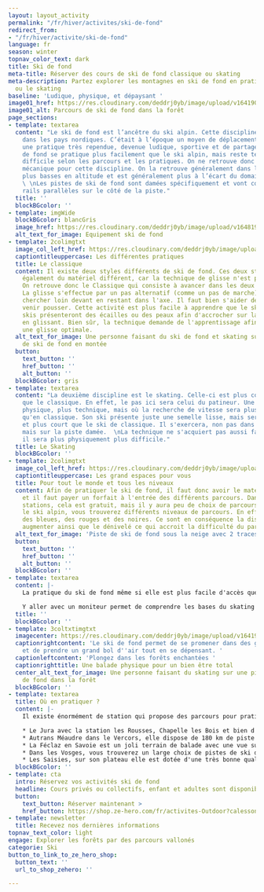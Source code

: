 ```yaml
---
layout: layout_activity
permalink: "/fr/hiver/activites/ski-de-fond"
redirect_from:
- "/fr/hiver/activite/ski-de-fond"
language: fr
season: winter
topnav_color_text: dark
title: Ski de fond
meta-title: Réserver des cours de ski de fond classique ou skating
meta-description: Partez explorer les montagnes en ski de fond en pratiquant le classique
  ou le skating
baseline: 'Ludique, physique, et dépaysant '
image01_href: https://res.cloudinary.com/deddrj0yb/image/upload/v1641902237/website/winter/simon-berger--O8r5oLosYo-unsplash_b9rv7j.jpg
image01_alt: Parcours de ski de fond dans la forêt
page_sections:
- template: textarea
  content: "Le ski de fond est l’ancêtre du ski alpin. Cette discipline a pris naissance
    dans les pays nordiques. C’était à l’époque un moyen de déplacement et c’est aujourd’hui
    une pratique très rependue, devenue ludique, sportive et de partage.  \nLe ski
    de fond se pratique plus facilement que le ski alpin, mais reste technique et
    difficile selon les parcours et les pratiques. On ne retrouve donc aucune remontée
    mécanique pour cette discipline. On la retrouve généralement dans les stations
    plus basses en altitude et est généralement plus à l’écart du domaine skiable.
    \ \nLes pistes de ski de fond sont damées spécifiquement et vont comporter deux
    rails parallèles sur le côté de la piste."
  title: ''
  blockBGcolor: ''
- template: imgWide
  blockBGcolor: blancGris
  image_href: https://res.cloudinary.com/deddrj0yb/image/upload/v1648195891/website/assets/Recadr%C3%A9es/skifond.png
  alt_text_for_image: Equipement ski de fond
- template: 2colimgtxt
  image_col_left_href: https://res.cloudinary.com/deddrj0yb/image/upload/v1641902237/website/winter/thomas-dils-ZEraBEoSRSw-unsplash_bpzfga.jpg
  captiontitleuppercase: Les différentes pratiques
  title: Le classique
  content: Il existe deux styles différents de ski de fond. Ces deux styles demandent
    également du matériel différent, car la technique de glisse n'est pas la même.
    On retrouve donc le Classique qui consiste à avancer dans les deux rails parallèles.
    La glisse s'effectue par un pas alternatif (comme un pas de marche) où l'on va
    chercher loin devant en restant dans l'axe. Il faut bien s'aider des bâtons pour
    venir pousser. Cette activité est plus facile à apprendre que le skating. Les
    skis présenteront des écailles ou des peaux afin d'accrocher sur la neige tout
    en glissant. Bien sûr, la technique demande de l'apprentissage afin de chercher
    une glisse optimale.
  alt_text_for_image: Une personne faisant du ski de fond et skating sur une piste
    de ski de fond en montée
  button:
    text_button: ''
    href_button: ''
    alt_button: ''
  blockBGcolor: gris
- template: textarea
  content: "La deuxième discipline est le skating. Celle-ci est plus complexe et technique
    que le classique. En effet, le pas ici sera celui du patineur. Une pratique plus
    physique, plus technique, mais où la recherche de vitesse sera plus importante
    qu'en classique. Son ski présente juste une semelle lisse, mais sera plus rigide
    et plus court que le ski de classique. Il s'exercera, non pas dans les rails,
    mais sur la piste damée.  \nLa technique ne s'acquiert pas aussi facilement et
    il sera plus physiquement plus difficile."
  title: Le Skating
  blockBGcolor: ''
- template: 2colimgtxt
  image_col_left_href: https://res.cloudinary.com/deddrj0yb/image/upload/v1641902237/website/winter/amanda-wold-kortnes-H_2uCqop6e8-unsplash_vox2y9.jpg
  captiontitleuppercase: Les grand espaces pour vous
  title: Pour tout le monde et tous les niveaux
  content: Afin de pratiquer le ski de fond, il faut donc avoir le matériel adéquat
    et il faut payer un forfait à l'entrée des différents parcours. Dans certaines
    stations, cela est gratuit, mais il y aura peu de choix de parcours. Tout comme
    le ski alpin, vous trouverez différents niveaux de parcours. En effet, il y aura
    des bleues, des rouges et des noires. Ce sont en conséquence la distance qui va
    augmenter ainsi que le dénivelé ce qui accroit la difficulté du parcours.
  alt_text_for_image: 'Piste de ski de fond sous la neige avec 2 traces de piste classique '
  button:
    text_button: ''
    href_button: ''
    alt_button: ''
  blockBGcolor: ''
- template: textarea
  content: |-
    La pratique du ski de fond même si elle est plus facile d'accès que le ski alpin, demande tout de même une bonne technique ainsi qu'une bonne condition physique. C'est un sport très complet qui demande une forte dépense énergétique, un travail important de tout le corps, des muscles des jambes et des bras.

    Y aller avec un moniteur permet de comprendre les bases du skating ou du classique. Cela permet de comprendre comment bien glisser sans perdre trop d'énergie, de prendre plaisir à cette glisse, de découvrir les parcours adaptés à votre niveau et de passer un moment agréable seul ou accompagné.
  title: ''
  blockBGcolor: ''
- template: 3coltxtimgtxt
  imagecenter: https://res.cloudinary.com/deddrj0yb/image/upload/v1641902237/website/winter/phillip-belena-eY-iYrKGOkw-unsplash_f8lv9d.jpg
  captionrightcontent: 'Le ski de fond permet de se promener dans des grands espaces
    et de prendre un grand bol d''air tout en se dépensant. '
  captionleftcontent: 'Plongez dans les forêts enchantées '
  captionrighttitle: Une balade physique pour un bien être total
  center_alt_text_for_image: Une personne faisant du skating sur une piste de ski
    de fond dans la forêt
  blockBGcolor: ''
- template: textarea
  title: Où en pratiquer ?
  content: |-
    Il existe énormément de station qui propose des parcours pour pratiquer le ski de fond. Pour ce qui est des stations plus connues et agréables pour le ski de fond en France, on peut retrouver :

    * Le Jura avec la station les Rousses, Chapelle les Bois et bien d'autre. C'est le paradis du ski de fond, des kilomètres de piste entourés de sapin
    * Autrans Méaudre dans le Vercors, elle dispose de 180 km de piste
    * La Féclaz en Savoie est un joli terrain de balade avec une vue sur le Mont Blanc
    * Dans les Vosges, vous trouverez un large choix de pistes de ski de fond dans les différents domaines
    * Les Saisies, sur son plateau elle est dotée d'une très bonne qualité de neige
  blockBGcolor: ''
- template: cta
  intro: Réservez vos activités ski de fond
  headline: Cours privés ou collectifs, enfant et adultes sont disponibles
  button:
    text_button: Réserver maintenant >
    href_button: https://shop.ze-hero.com/fr/activites-Outdoor?calessonstype=all&catypegenderlistsummer=all&calessonsactivitytype=Ski+de+fond&start-date=
- template: newsletter
  title: Recevez nos dernières informations
topnav_text_color: light
engage: Explorer les forêts par des parcours vallonés
categorie: Ski
button_to_link_to_ze_hero_shop:
  button_text: ''
  url_to_shop_zehero: ''

---
```

